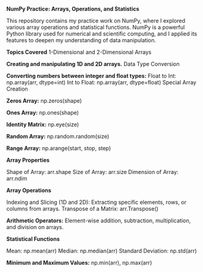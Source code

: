 **NumPy Practice: Arrays, Operations, and Statistics**

This repository contains my practice work on NumPy, where I explored various array operations and statistical functions.
NumPy is a powerful Python library used for numerical and scientific computing, and I applied its features to deepen my understanding of data manipulation.

**Topics Covered**
1-Dimensional and 2-Dimensional Arrays

**Creating and manipulating 1D and 2D arrays.**
Data Type Conversion

**Converting numbers between integer and float types:**
Float to Int: np.array(arr, dtype=int)
Int to Float: np.array(arr, dtype=float)
Special Array Creation

**Zeros Array:**
np.zeros(shape)

**Ones Array:**
np.ones(shape)

**Identity Matrix:** 
np.eye(size)

**Random Array:**
np.random.random(size)

**Range Array:**
np.arange(start, stop, step)

**Array Properties**

Shape of Array: arr.shape
Size of Array: arr.size
Dimension of Array: arr.ndim

**Array Operations**

Indexing and Slicing (1D and 2D): Extracting specific elements, rows, or columns from arrays.
Transpose of a Matrix: arr.Transpose()

**Arithmetic Operators:**
Element-wise addition, subtraction, multiplication, and division on arrays.

**Statistical Functions**

Mean: np.mean(arr)
Median: np.median(arr)
Standard Deviation: np.std(arr)

**Minimum and Maximum Values:** 
np.min(arr), np.max(arr)
